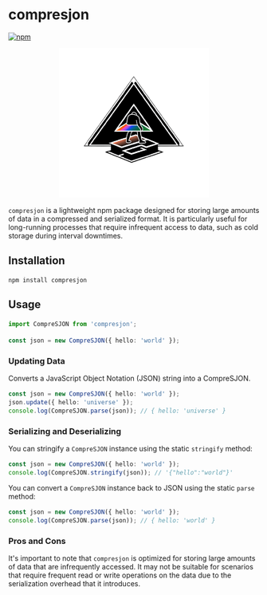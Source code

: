 # compresjon

[![npm](https://img.shields.io/npm/v/compresjon)](https://www.npmjs.com/package/compresjon)

<p align="center">
<img src="./resources/logo.png" width="300">

`compresjon` is a lightweight npm package designed for storing large amounts of data in a compressed and serialized format. It is particularly useful for long-running processes that require infrequent access to data, such as cold storage during interval downtimes.

## Installation

```
npm install compresjon
```

## Usage

```ts
import CompreSJON from 'compresjon';

const json = new CompreSJON({ hello: 'world' });
```

### Updating Data

Converts a JavaScript Object Notation (JSON) string into a CompreSJON.

```ts
const json = new CompreSJON({ hello: 'world' });
json.update({ hello: 'universe' });
console.log(CompreSJON.parse(json)); // { hello: 'universe' }
```

### Serializing and Deserializing

You can stringify a `CompreSJON` instance using the static `stringify` method:

```ts
const json = new CompreSJON({ hello: 'world' });
console.log(CompreSJON.stringify(json)); // '{"hello":"world"}'
```

You can convert a `CompreSJON` instance back to JSON using the static `parse` method:

```ts
const json = new CompreSJON({ hello: 'world' });
console.log(CompreSJON.parse(json)); // { hello: 'world' }
```

### Pros and Cons

It's important to note that `compresjon` is optimized for storing large amounts of data that are infrequently accessed. It may not be suitable for scenarios that require frequent read or write operations on the data due to the serialization overhead that it introduces.
